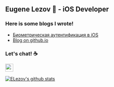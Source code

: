 ## Eugene Lezov 👋 - iOS Developer

### Here is some blogs I wrote!

- [Биометрическая аутентификация в iOS](https://medium.com/appkode/%D0%B1%D0%B8%D0%BE%D0%BC%D0%B5%D1%82%D1%80%D0%B8%D1%87%D0%B5%D1%81%D0%BA%D0%B0%D1%8F-%D0%B0%D1%83%D1%82%D0%B5%D0%BD%D1%82%D0%B8%D1%84%D0%B8%D0%BA%D0%B0%D1%86%D0%B8%D1%8F-%D0%B2-ios-368bc8f9cbbe)
- [Blog on github.io](https://elezov.github.io/)


### Let's chat! ☕️

<a href="https://twitter.com/EugeneLezov"><img src="https://img.shields.io/badge/twitter-%231DA1F2.svg?&style=for-the-badge&logo=twitter&logoColor=white" height=25></a>

[![ELezov's github stats](https://github-readme-stats.vercel.app/api?username=ELezov&count_private=true&theme=algolia)](https://github.com/anuraghazra/github-readme-stats)

<!--
**ELezov/ELezov** is a ✨ _special_ ✨ repository because its `README.md` (this file) appears on your GitHub profile.

Here are some ideas to get you started:

- 🔭 I’m currently working on ...
- 🌱 I’m currently learning ...
- 👯 I’m looking to collaborate on ...
- 🤔 I’m looking for help with ...
- 💬 Ask me about ...
- 📫 How to reach me: ...
- 😄 Pronouns: ...
- ⚡ Fun fact: ...
-->
